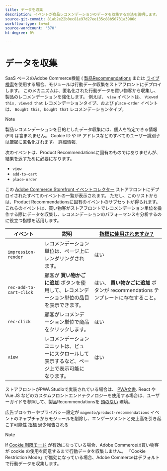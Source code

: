 ```yaml
---
title: データを収集
description: イベントが商品レコメンデーションのデータを収集する方法を説明します。
source-git-commit: 81ab2e22b0ec81e97d27ee135c88b50731a3986d
workflow-type: tm+mt
source-wordcount: '370'
ht-degree: 0%

---
```


# データを収集

SaaS ベースのAdobe Commerce機能 ( [製品Recommendations](install-configure.md) または [ライブ検索](https://experienceleague.adobe.com/docs/commerce-merchant-services/live-search/onboard/install.html)を使用する場合、モジュールは行動データ収集をストアフロントにデプロイします。 このメカニズムは、匿名化された行動データを買い物客から収集し、製品のレコメンデーションを強化します。 例えば、 `view` イベントは、 `Viewed this, viewed that` レコメンデーションタイプ、および `place-order` イベントは、 `Bought this, bought that` レコメンデーションタイプ。

>[!NOTE]
>
>製品レコメンデーションを目的としたデータ収集には、個人を特定できる情報 (PII) は含まれません。 Cookie ID や IP アドレスなどのすべてのユーザー識別子は厳密に匿名化されます。 [詳細情報](https://www.adobe.com/privacy/experience-cloud.html).

次のイベントは、Product Recommendationsに固有のものではありませんが、結果を返すために必要になります。

- `view`
- `add-to-cart`
- `place-order`

この [Adobe Commerce Storefront イベントコレクター](https://developer.adobe.com/commerce/services/shared-services/storefront-events/collector/#quick-start) ストアフロントにデプロイされたすべてのイベントの一覧が表示されます。 ただし、このリストからは、Product Recommendationsに固有のイベントのサブセットが得られます。 これらのイベントは、買い物客がストアフロントでレコメンデーション単位を操作する際にデータを収集し、レコメンデーションのパフォーマンスを分析するのに役立つ指標を活用します。

| イベント | 説明 | [指標に使用されますか？](workspace.md) |
| --- | --- | --- |
| `impression-render` | レコメンデーション単位は、ページ上にレンダリングされます。 | はい |
| `rec-add-to-cart-click` | 顧客が **買い物かごに追加** ボタンを使用して、レコメンデーション単位の品目を表示できます。 | はい、 **買い物かごに追加** ボタンが recommendations テンプレートに存在すること。 |
| `rec-click` | 顧客がレコメンデーション単位で商品をクリックします。 | はい |
| `view` | レコメンデーションユニットは、ビューにスクロールして表示するなど、ページ上で表示可能になります。 | はい |

ストアフロントがPWA Studioで実装されている場合は、 [PWA文書](https://developer.adobe.com/commerce/pwa-studio/integrations/product-recommendations/). React や Vue JS などのカスタムフロントエンドテクノロジーを使用する場合は、ユーザーガイドを参照して、製品Recommendationsを [頭のない](headless.md) 環境。

広告ブロッカーやプライバシー設定が `magento/product-recommendations` イベントのキャプチャからモジュールを削除し、エンゲージメントと売上高を引き起こす可能性 [指標](workspace.md) 過少報告される

>[!NOTE]
>
>If [Cookie 制限モード](https://experienceleague.adobe.com/docs/commerce-admin/start/compliance/privacy/compliance-cookie-law.html) が有効になっている場合、Adobe Commerceは買い物客が cookie の使用を同意するまで行動データを収集しません。 「Cookie Restriction Mode」が無効になっている場合、Adobe Commerceはデフォルトで行動データを収集します。
